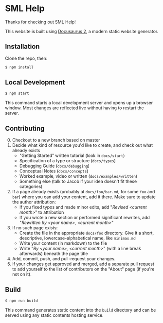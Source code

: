 # SML Help

Thanks for checking out SML Help!

This website is built using [Docusaurus 2](https://docusaurus.io/), a modern static website generator.

## Installation

Clone the repo, then:

```sh
$ npm install
```

## Local Development

```sh
$ npm start
```

This command starts a local development server and opens up a browser window. Most changes are reflected live without having to restart the server.

## Contributing

0. Checkout to a new branch based on master
1. Decide what kind of resource you'd like to create, and check out what already exists
   - "Getting Started" written tutorial (look in `docs/start`)
   - Specification of a type or structure (`docs/types`)
   - Debugging Guide (`docs/debugging`)
   - Conceptual Notes (`docs/concepts`)
   - Worked example, video or written (`docs/examples/written`)
   - Something else (talk to Jacob if your idea doesn't fit these categories)
2. If a page already exists (probably at `docs/foo/bar.md`, for some `foo` and `bar`) where you can add your content, add it there. Make sure to update the author attribution:
   - If you fixed typos and made minor edits, add "_Revised &lt;current month&gt;_" to attribution
   - If you wrote a new section or performed significant rewrites, add "_Rewritten by &lt;your name&gt;, &lt;current month&gt;_"
3. If no such page exists:
   - Create the file in the appropriate `docs/foo` directory. Give it a short, descriptive, lowercase-alphabetical name, like `minimax.md`
   - Write your content (in markdown) to the file
   - Write "_By &lt;your name&gt;, &lt;current month&gt;_" (with a line break afterwards) beneath the page title
4. Add, commit, push, and pull-request your changes.
5. If your changes get approved and merged, add a separate pull request to add yourself to the list of contributors on the "About" page (if you're not on it).

## Build

```sh
$ npm run build
```

This command generates static content into the `build` directory and can be served using any static contents hosting service.
